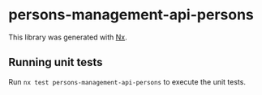 # persons-management-api-persons

This library was generated with [Nx](https://nx.dev).

## Running unit tests

Run `nx test persons-management-api-persons` to execute the unit tests.
